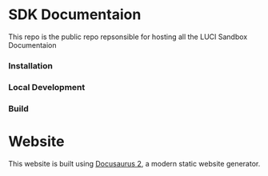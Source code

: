 # SDK Documentaion
This repo is the public repo repsonsible for hosting all the LUCI Sandbox Documentaion

### Installation

### Local Development

### Build

# Website

This website is built using [Docusaurus 2](https://docusaurus.io/), a modern static website generator.